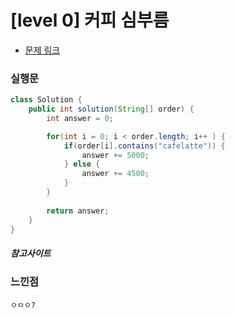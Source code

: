 # [level 0] 커피 심부름

* [문제 링크](https://school.programmers.co.kr/learn/courses/30/lessons/181837)


### 실행문
```java
class Solution {
    public int solution(String[] order) {
        int answer = 0;

        for(int i = 0; i < order.length; i++ ) {
            if(order[i].contains("cafelatte")) {
                answer += 5000;
            } else {
                answer += 4500;
            }
        }
        
        return answer;
    }
}
```

##### 참고사이트


### 느낀점
```
ㅇㅁㅇ?
``` 